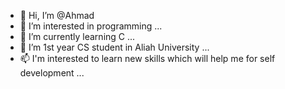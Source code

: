 - 👋 Hi, I’m @Ahmad
- 👀 I’m interested in programming ...
- 🌱 I’m currently learning C ...
- 💞️ I’m 1st year CS student in Aliah University ...
- 📫 I'm interested to learn new skills which will help me for self development ...

<!---
AhmadKeer/AhmadKeer is a ✨ special ✨ repository because its `README.md` (this file) appears on your GitHub profile.
You can click the Preview link to take a look at your changes.
--->

